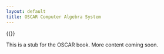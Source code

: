 ```yaml
---
layout: default
title: OSCAR Computer Algebra System
---
```


{{<github-ribbon>}}

This is a stub for the OSCAR book. More content coming soon.